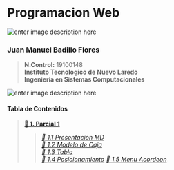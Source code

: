# Programacion Web
![enter image description here](https://i.imgur.com/gU9NRHL.png)
 ###  **Juan Manuel Badillo Flores**

>    **N.Control:** 19100148 \
>    **Instituto Tecnologico de Nuevo Laredo**\
>    **Ingenieria en Sistemas Computacionales**

![enter image description here](https://i.imgur.com/9KxHyxj.png)
 ####  **Tabla de Contenidos**
>    **[🔷 1. Parcial 1](https://github.com/JuanBadillo/BadilloF/tree/main/Parcial1)** 
>>    *[🔹 1.1 Presentacion MD](https://github.com/JuanBadillo/BadilloF/tree/main/Parcial1/Presentacion)*\
>>    *[🔹 1.2 Modelo de Caja](https://github.com/JuanBadillo/BadilloF/tree/main/Parcial1/ModeloDeCaja)*\
>>    *[🔹 1.3 Tabla](https://github.com/JuanBadillo/BadilloF/tree/main/Parcial1/Tabla)*\
>>    *[🔹 1.4 Posicionamiento](https://github.com/JuanBadillo/BadilloF/tree/main/Parcial1/Posicionamiento)*
>>    *[🔹 1.5 Menu Acordeon](https://github.com/JuanBadillo/BadilloF/tree/main/Parcial1/MenuAcordeon)*